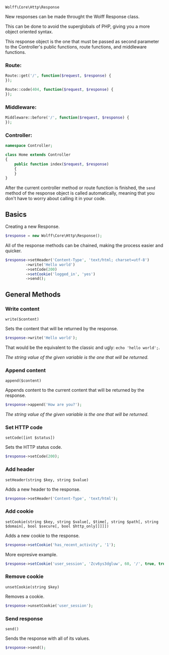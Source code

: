 `Wolff\Core\Http\Response`

New responses can be made throught the Wolff Response class.

This can be done to avoid the superglobals of PHP, giving you a more object oriented syntax.

This response object is the one that must be passed as second parameter to the Controller's public functions, route functions, and middleware functions.

### Route:
```php
Route::get('/', function($request, $response) {
});

Route::code(404, function($request, $response) {
});
```

### Middleware:
```php
Middleware::before('/', function($request, $response) {
});
```

### Controller:
```php
namespace Controller;

class Home extends Controller
{
    public function index($request, $response)
    {
    }
}
```

After the current controller method or route function is finished, the `send` method of the response object is called automatically, meaning that you don't have to worry about calling it in your code.

## Basics

Creating a new Response.

```php
$response = new Wolff\Core\Http\Response();
```

All of the response methods can be chained, making the process easier and quicker.

```php
$response->setHeader('Content-Type', 'text/html; charset=utf-8')
         ->write('Hello world')
         ->setCode(200)
         ->setCookie('logged_in', 'yes')
         ->send();
```

## General Methods

### Write content

`write($content)`

Sets the content that will be returned by the response.

```php
$response->write('Hello world');
```

That would be the equivalent to the classic and ugly: `echo 'hello world';`.

_The string value of the given variable is the one that will be returned._

### Append content

`append($content)`

Appends content to the current content that will be returned by the response.

```php
$response->append('How are you?');
```

_The string value of the given variable is the one that will be returned._

### Set HTTP code

`setCode([int $status])`

Sets the HTTP status code.

```php
$response->setCode(200);
```

### Add header

`setHeader(string $key, string $value)`

Adds a new header to the response.

```php
$response->setHeader('Content-Type', 'text/html');
```

### Add cookie

`setCookie(string $key, string $value[, $time[, string $path[, string $domain[, bool $secure[, bool $http_only]]]]])`

Adds a new cookie to the response.

```php
$response->setCookie('has_recent_activity', '1');
```

More expresive example.

```php
$response->setCookie('user_session', 'Zcv6ys3dgluw', 60, '/', true, true);
```

### Remove cookie

`unsetCookie(string $key)`

Removes a cookie.

```php
$response->unsetCookie('user_session');
```

### Send response

`send()`

Sends the response with all of its values.

```php
$response->send();
```
